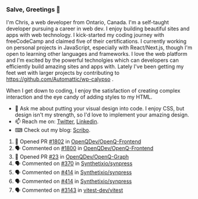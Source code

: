 ### Salve, Greetings 👋

I'm Chris, a web developer from Ontario, Canada. I'm a self-taught developer pursuing a career in web dev. I enjoy building beautiful sites and apps with web technology.
I kick-started my coding journey with freeCodeCamp and claimed five of their certifications.  I currently working on personal projects in JavaScript, especially with React/Next.js, though I'm open to learning other languages and frameworks. I love the web platform and I'm excited by the powerful technolgies which can developers can efficiently build amazing sites and apps with. Lately I've been getting my feet wet with larger projects by contributing to https://github.com/Automattic/wp-calypso .

When I get down to coding, I enjoy the satisfaction of creating complex interaction and the eye candy of adding styles to my HTML. 

- 💬 Ask me about putting your visual design into code. I enjoy CSS, but design isn't my strength, so I'd love to implement your amazing design.
- 📫 Reach me on: [Twitter](https://twitter.com/Christo28120856), [Linkedin](https://www.linkedin.com/in/christopher-stevers-07b9a5204/).
- ⌨ Check out my blog: [Scribo](https://christopherstevers.cf).
<!--
**Christopher-Stevers/Christopher-Stevers** is a ✨ _special_ ✨ repository because its `README.md` (this file) appears on your GitHub profile.

Here are some ideas to get you started:

- 🔭 I’m currently working on ...
- 🌱 I’m currently learning ...
- 👯 I’m looking to collaborate on ...
- 🤔 I’m looking for help with ...
- 😄 Pronouns: ...
- ⚡ Fun fact: ...
-->

<!--START_SECTION:activity-->
1. 💪 Opened PR [#1802](https://github.com/OpenQDev/OpenQ-Frontend/pull/1802) in [OpenQDev/OpenQ-Frontend](https://github.com/OpenQDev/OpenQ-Frontend)
2. 🗣 Commented on [#1800](https://github.com/OpenQDev/OpenQ-Frontend/issues/1800) in [OpenQDev/OpenQ-Frontend](https://github.com/OpenQDev/OpenQ-Frontend)
3. 💪 Opened PR [#23](https://github.com/OpenQDev/OpenQ-Graph/pull/23) in [OpenQDev/OpenQ-Graph](https://github.com/OpenQDev/OpenQ-Graph)
4. 🗣 Commented on [#370](https://github.com/Synthetixio/synpress/issues/370) in [Synthetixio/synpress](https://github.com/Synthetixio/synpress)
5. 🗣 Commented on [#414](https://github.com/Synthetixio/synpress/issues/414) in [Synthetixio/synpress](https://github.com/Synthetixio/synpress)
6. 🗣 Commented on [#414](https://github.com/Synthetixio/synpress/issues/414) in [Synthetixio/synpress](https://github.com/Synthetixio/synpress)
7. 🗣 Commented on [#3143](https://github.com/vitest-dev/vitest/issues/3143) in [vitest-dev/vitest](https://github.com/vitest-dev/vitest)
<!--END_SECTION:activity-->
